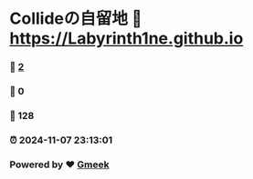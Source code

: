 # Collideの自留地 :link: https://Labyrinth1ne.github.io 
### :page_facing_up: [2](https://Labyrinth1ne.github.io/tag.html) 
### :speech_balloon: 0 
### :hibiscus: 128 
### :alarm_clock: 2024-11-07 23:13:01 
### Powered by :heart: [Gmeek](https://github.com/Meekdai/Gmeek)
